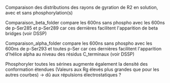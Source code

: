 Comparaison des distributions des rayons de gyration de R2 en solution, avec et sans phosphorylation(s)

Comparaison_beta_folder compare les 600ns sans phospho avec les 600ns de p-Ser285 et p-Ser289 car ces dernières facilitent l'apparition de beta bridges (voir DSSP)

Comparaison_alpha_folder compare les 600ns sans phospho avec les 600ns de p-Ser293 et toutes p-Ser car ces dernières facilitent l'apparition d'hélice alpha au niveau des résidus C_terminaux (voir DSSP)


Phosphoryler toutes les sérines augmente également la densité des conformation étendues (Valeurs aux Rg élevés plus grandes que pour les autres courbes)
-> dû aux répulsions électrostatiques ?
